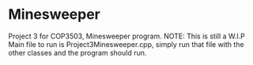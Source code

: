 # Minesweeper
Project 3 for COP3503, Minesweeper program.
NOTE: This is still a W.I.P
Main file to run is Project3Minesweeper.cpp, simply run that file with the other classes and the program should run.
